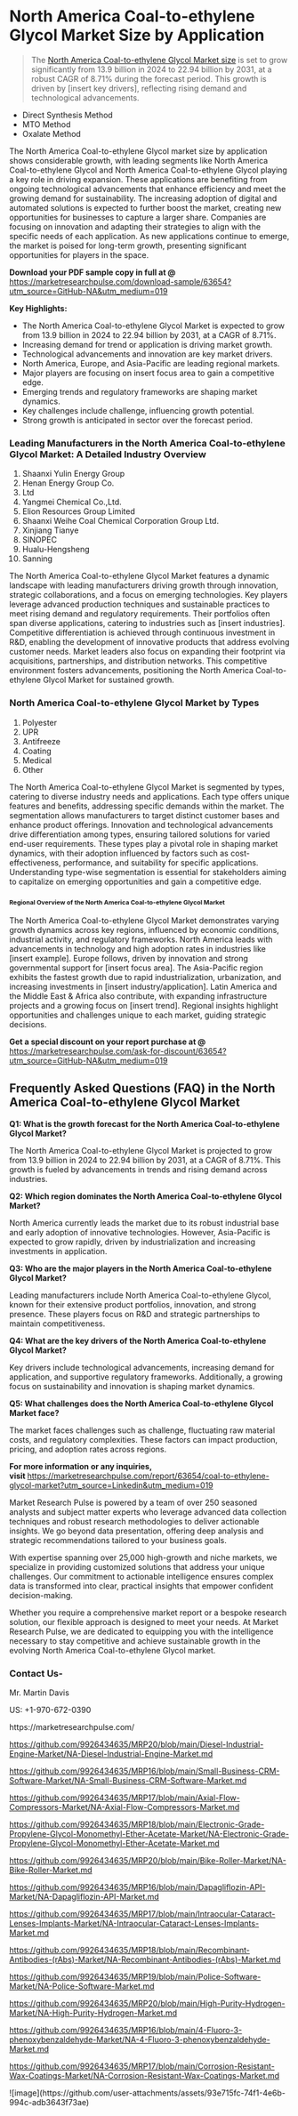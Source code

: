 <h1>North America Coal-to-ethylene Glycol Market&nbsp;Size by Application</h1><blockquote><p>The <a href="https://marketresearchpulse.com/download-sample/63654?utm_source=GitHub-NA&amp;utm_medium=019">North America Coal-to-ethylene Glycol Market size</a> is set to grow significantly from 13.9 billion in 2024 to 22.94 billion by 2031, at a robust CAGR of 8.71% during the forecast period. This growth is driven by [insert key drivers], reflecting rising demand and technological advancements.</p></blockquote><ul><li>Direct Synthesis Method<li> MTO Method<li> Oxalate Method</li></ul><p>The North America Coal-to-ethylene Glycol market size by application shows considerable growth, with leading segments like North America Coal-to-ethylene Glycol and North America Coal-to-ethylene Glycol playing a key role in driving expansion. These applications are benefiting from ongoing technological advancements that enhance efficiency and meet the growing demand for sustainability. The increasing adoption of digital and automated solutions is expected to further boost the market, creating new opportunities for businesses to capture a larger share. Companies are focusing on innovation and adapting their strategies to align with the specific needs of each application. As new applications continue to emerge, the market is poised for long-term growth, presenting significant opportunities for players in the space.</p><p><strong>Download your PDF sample copy in full at @ </strong><a href="https://marketresearchpulse.com/download-sample/63654?utm_source=GitHub-NA&amp;utm_medium=019">https://marketresearchpulse.com/download-sample/63654?utm_source=GitHub-NA&amp;utm_medium=019</a></p><p><strong>Key Highlights: </strong></p><ul><li>The North America Coal-to-ethylene Glycol Market is expected to grow from 13.9 billion in 2024 to 22.94 billion by 2031, at a CAGR of 8.71%.</li><li>Increasing demand for trend or application is driving market growth.</li><li>Technological advancements and innovation are key market drivers.</li><li>North America, Europe, and Asia-Pacific are leading regional markets.</li><li>Major players are focusing on insert focus area to gain a competitive edge.</li><li>Emerging trends and regulatory frameworks are shaping market dynamics.</li><li>Key challenges include challenge, influencing growth potential.</li><li>Strong growth is anticipated in sector over the forecast period.</li></ul><h3>Leading Manufacturers in the North America Coal-to-ethylene Glycol Market: A Detailed Industry Overview</h3><ol><li>Shaanxi Yulin Energy Group</li><li>Henan Energy Group Co.</li><li>Ltd</li><li>Yangmei Chemical Co.,Ltd.</li><li>Elion Resources Group Limited</li><li>Shaanxi Weihe Coal Chemical Corporation Group Ltd.</li><li>Xinjiang Tianye</li><li>SINOPEC</li><li>Hualu-Hengsheng</li><li>Sanning</li></ol><div class="flex max-w-full flex-col flex-grow"><div class="min-h-8 text-message flex w-full flex-col items-end gap-2 whitespace-normal break-words [.text-message+&amp;]:mt-5" dir="auto" data-message-author-role="assistant" data-message-id="fd8432e4-4910-450d-b182-61b7bfb0a01f" data-message-model-slug="gpt-4o"><div class="flex w-full flex-col gap-1 empty:hidden first:pt-[3px]"><div class="markdown prose w-full break-words dark:prose-invert light"><p>The North America Coal-to-ethylene Glycol Market features a dynamic landscape with leading manufacturers driving growth through innovation, strategic collaborations, and a focus on emerging technologies. Key players leverage advanced production techniques and sustainable practices to meet rising demand and regulatory requirements. Their portfolios often span diverse applications, catering to industries such as [insert industries]. Competitive differentiation is achieved through continuous investment in R&amp;D, enabling the development of innovative products that address evolving customer needs. Market leaders also focus on expanding their footprint via acquisitions, partnerships, and distribution networks. This competitive environment fosters advancements, positioning the North America Coal-to-ethylene Glycol Market for sustained growth.</p></div></div></div></div><h3>North America Coal-to-ethylene Glycol Market by Types</h3><ol><li>Polyester<li> UPR<li> Antifreeze<li> Coating<li> Medical<li> Other</li></ol><div class="flex max-w-full flex-col flex-grow"><div class="min-h-8 text-message flex w-full flex-col items-end gap-2 whitespace-normal break-words [.text-message+&amp;]:mt-5" dir="auto" data-message-author-role="assistant" data-message-id="084470be-0bb7-4664-bddf-5156b4f41249" data-message-model-slug="gpt-4o-mini"><div class="flex w-full flex-col gap-1 empty:hidden first:pt-[3px]"><div class="markdown prose w-full break-words dark:prose-invert light"><p>The North America Coal-to-ethylene Glycol Market is segmented by types, catering to diverse industry needs and applications. Each type offers unique features and benefits, addressing specific demands within the market. The segmentation allows manufacturers to target distinct customer bases and enhance product offerings. Innovation and technological advancements drive differentiation among types, ensuring tailored solutions for varied end-user requirements. These types play a pivotal role in shaping market dynamics, with their adoption influenced by factors such as cost-effectiveness, performance, and suitability for specific applications. Understanding type-wise segmentation is essential for stakeholders aiming to capitalize on emerging opportunities and gain a competitive edge.</p></div></div></div></div><h3><span style="font-size: 11px;">Regional Overview of the North America Coal-to-ethylene Glycol Market</span></h3><div class="flex max-w-full flex-col flex-grow"><div class="min-h-8 text-message flex w-full flex-col items-end gap-2 whitespace-normal break-words [.text-message+&amp;]:mt-5" dir="auto" data-message-author-role="assistant" data-message-id="e9038762-ce64-4e30-91c9-9bd413514231" data-message-model-slug="gpt-4o-mini"><div class="flex w-full flex-col gap-1 empty:hidden first:pt-[3px]"><div class="markdown prose w-full break-words dark:prose-invert light"><p>The North America Coal-to-ethylene Glycol Market demonstrates varying growth dynamics across key regions, influenced by economic conditions, industrial activity, and regulatory frameworks. North America leads with advancements in technology and high adoption rates in industries like [insert example]. Europe follows, driven by innovation and strong governmental support for [insert focus area]. The Asia-Pacific region exhibits the fastest growth due to rapid industrialization, urbanization, and increasing investments in [insert industry/application]. Latin America and the Middle East &amp; Africa also contribute, with expanding infrastructure projects and a growing focus on [insert trend]. Regional insights highlight opportunities and challenges unique to each market, guiding strategic decisions.</p></div></div></div></div><p><strong>Get a special discount on your report purchase at @ </strong><a href="https://marketresearchpulse.com/ask-for-discount/63654?utm_source=GitHub-NA&amp;utm_medium=019">https://marketresearchpulse.com/ask-for-discount/63654?utm_source=GitHub-NA&amp;utm_medium=019</a></p><h2>Frequently Asked Questions (FAQ) in the North America Coal-to-ethylene Glycol Market</h2><p><strong>Q1: What is the growth forecast for the North America Coal-to-ethylene Glycol Market?</strong></p><p>The North America Coal-to-ethylene Glycol Market is projected to grow from 13.9 billion in 2024 to 22.94 billion by 2031, at a CAGR of 8.71%. This growth is fueled by advancements in trends and rising demand across industries.</p><p><strong>Q2: Which region dominates the North America Coal-to-ethylene Glycol Market?</strong></p><p>North America currently leads the market due to its robust industrial base and early adoption of innovative technologies. However, Asia-Pacific is expected to grow rapidly, driven by industrialization and increasing investments in application.</p><p><strong>Q3: Who are the major players in the North America Coal-to-ethylene Glycol Market?</strong></p><p>Leading manufacturers include North America Coal-to-ethylene Glycol, known for their extensive product portfolios, innovation, and strong presence. These players focus on R&amp;D and strategic partnerships to maintain competitiveness.</p><p><strong>Q4: What are the key drivers of the North America Coal-to-ethylene Glycol Market?</strong></p><p>Key drivers include technological advancements, increasing demand for application, and supportive regulatory frameworks. Additionally, a growing focus on sustainability and innovation is shaping market dynamics.</p><p><strong>Q5: What challenges does the North America Coal-to-ethylene Glycol Market face?</strong></p><p>The market faces challenges such as challenge, fluctuating raw material costs, and regulatory complexities. These factors can impact production, pricing, and adoption rates across regions.</p><p><strong>For more information or any inquiries, visit&nbsp;</strong><a href="https://marketresearchpulse.com/report/63654/coal-to-ethylene-glycol-market?utm_source=Linkedin&utm_medium=019">https://marketresearchpulse.com/report/63654/coal-to-ethylene-glycol-market?utm_source=Linkedin&utm_medium=019</a></p><p>Market Research Pulse is powered by a team of over 250 seasoned analysts and subject matter experts who leverage advanced data collection techniques and robust research methodologies to deliver actionable insights. We go beyond data presentation, offering deep analysis and strategic recommendations tailored to your business goals.</p><p>With expertise spanning over 25,000 high-growth and niche markets, we specialize in providing customized solutions that address your unique challenges. Our commitment to actionable intelligence ensures complex data is transformed into clear, practical insights that empower confident decision-making.</p><p>Whether you require a comprehensive market report or a bespoke research solution, our flexible approach is designed to meet your needs. At Market Research Pulse, we are dedicated to equipping you with the intelligence necessary to stay competitive and achieve sustainable growth in the evolving North America Coal-to-ethylene Glycol market.</p><h3><strong>Contact Us-</strong></h3><p>Mr. Martin Davis</p><p>US: +1-970-672-0390</p><p>https://marketresearchpulse.com/</p><p><a href="https://github.com/9926434635/MRP20/blob/main/Diesel-Industrial-Engine-Market/NA-Diesel-Industrial-Engine-Market.md">https://github.com/9926434635/MRP20/blob/main/Diesel-Industrial-Engine-Market/NA-Diesel-Industrial-Engine-Market.md</a></p><p><a href="https://github.com/9926434635/MRP16/blob/main/Small-Business-CRM-Software-Market/NA-Small-Business-CRM-Software-Market.md">https://github.com/9926434635/MRP16/blob/main/Small-Business-CRM-Software-Market/NA-Small-Business-CRM-Software-Market.md</a></p><p><a href="https://github.com/9926434635/MRP17/blob/main/Axial-Flow-Compressors-Market/NA-Axial-Flow-Compressors-Market.md">https://github.com/9926434635/MRP17/blob/main/Axial-Flow-Compressors-Market/NA-Axial-Flow-Compressors-Market.md</a></p><p><a href="https://github.com/9926434635/MRP18/blob/main/Electronic-Grade-Propylene-Glycol-Monomethyl-Ether-Acetate-Market/NA-Electronic-Grade-Propylene-Glycol-Monomethyl-Ether-Acetate-Market.md">https://github.com/9926434635/MRP18/blob/main/Electronic-Grade-Propylene-Glycol-Monomethyl-Ether-Acetate-Market/NA-Electronic-Grade-Propylene-Glycol-Monomethyl-Ether-Acetate-Market.md</a></p><p><a href="https://github.com/9926434635/MRP20/blob/main/Bike-Roller-Market/NA-Bike-Roller-Market.md">https://github.com/9926434635/MRP20/blob/main/Bike-Roller-Market/NA-Bike-Roller-Market.md</a></p><p><a href="https://github.com/9926434635/MRP16/blob/main/Dapagliflozin-API-Market/NA-Dapagliflozin-API-Market.md">https://github.com/9926434635/MRP16/blob/main/Dapagliflozin-API-Market/NA-Dapagliflozin-API-Market.md</a></p><p><a href="https://github.com/9926434635/MRP17/blob/main/Intraocular-Cataract-Lenses-Implants-Market/NA-Intraocular-Cataract-Lenses-Implants-Market.md">https://github.com/9926434635/MRP17/blob/main/Intraocular-Cataract-Lenses-Implants-Market/NA-Intraocular-Cataract-Lenses-Implants-Market.md</a></p><p><a href="https://github.com/9926434635/MRP18/blob/main/Recombinant-Antibodies-(rAbs)-Market/NA-Recombinant-Antibodies-(rAbs)-Market.md">https://github.com/9926434635/MRP18/blob/main/Recombinant-Antibodies-(rAbs)-Market/NA-Recombinant-Antibodies-(rAbs)-Market.md</a></p><p><a href="https://github.com/9926434635/MRP19/blob/main/Police-Software-Market/NA-Police-Software-Market.md">https://github.com/9926434635/MRP19/blob/main/Police-Software-Market/NA-Police-Software-Market.md</a></p><p><a href="https://github.com/9926434635/MRP20/blob/main/High-Purity-Hydrogen-Market/NA-High-Purity-Hydrogen-Market.md">https://github.com/9926434635/MRP20/blob/main/High-Purity-Hydrogen-Market/NA-High-Purity-Hydrogen-Market.md</a></p><p><a href="https://github.com/9926434635/MRP16/blob/main/4-Fluoro-3-phenoxybenzaldehyde-Market/NA-4-Fluoro-3-phenoxybenzaldehyde-Market.md">https://github.com/9926434635/MRP16/blob/main/4-Fluoro-3-phenoxybenzaldehyde-Market/NA-4-Fluoro-3-phenoxybenzaldehyde-Market.md</a></p><p><a href="https://github.com/9926434635/MRP17/blob/main/Corrosion-Resistant-Wax-Coatings-Market/NA-Corrosion-Resistant-Wax-Coatings-Market.md">https://github.com/9926434635/MRP17/blob/main/Corrosion-Resistant-Wax-Coatings-Market/NA-Corrosion-Resistant-Wax-Coatings-Market.md</a></p>
![image](https://github.com/user-attachments/assets/93e715fc-74f1-4e6b-994c-adb3643f73ae)
